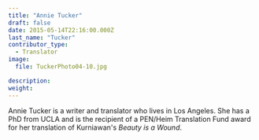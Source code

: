 ```yaml
---
title: "Annie Tucker"
draft: false
date: 2015-05-14T22:16:00.000Z
last_name: "Tucker"
contributor_type:
  - Translator
image:
  file: TuckerPhoto04-10.jpg

description:
weight:
---
```


Annie Tucker is a writer and translator who lives in Los Angeles. She has a PhD from UCLA and is the recipient of a PEN/Heim Translation Fund award for her translation of Kurniawan's _Beauty is a Wound_.


